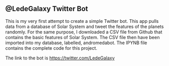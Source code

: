 ## @LedeGalaxy Twitter Bot ##

This is my very first attempt to create a simple Twitter bot. This app pulls data from a database of Solar System and tweet the features of the planets randomly.
For the same purpose, I downloaded a CSV file from Github that contains the basic features of Solar System. The CSV file then have been imported into my database, labelled, andromedabot.
The IPYNB file contains the complete code for this project.

The link to the bot is https://twitter.com/LedeGalaxy
